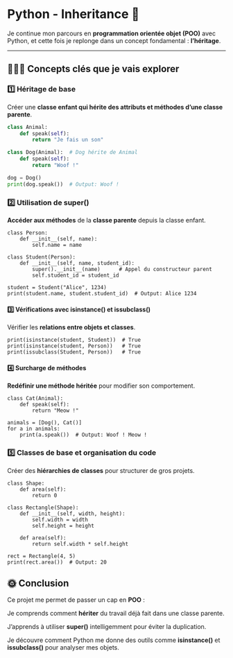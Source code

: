 # Python - Inheritance 🐍

Je continue mon parcours en **programmation orientée objet (POO)** avec Python, et cette fois je replonge dans un concept fondamental : **l’héritage**.  

---

## 👩🏼‍🎓 Concepts clés que je vais explorer

### 1️⃣ Héritage de base
Créer une **classe enfant qui hérite des attributs et méthodes d’une classe parente**.

```python
class Animal:
    def speak(self):
        return "Je fais un son"

class Dog(Animal):  # Dog hérite de Animal
    def speak(self):
        return "Woof !"

dog = Dog()
print(dog.speak())  # Output: Woof !
```

### 2️⃣ Utilisation de super()

**Accéder aux méthodes** de la **classe parente** depuis la classe enfant.

```
class Person:
    def __init__(self, name):
        self.name = name

class Student(Person):
    def __init__(self, name, student_id):
        super().__init__(name)      # Appel du constructeur parent
        self.student_id = student_id

student = Student("Alice", 1234)
print(student.name, student.student_id)  # Output: Alice 1234
```

#### 3️⃣ Vérifications avec isinstance() et issubclass()

Vérifier les **relations entre objets et classes**.
```
print(isinstance(student, Student))  # True
print(isinstance(student, Person))   # True
print(issubclass(Student, Person))   # True
```
#### 4️⃣ Surcharge de méthodes

**Redéfinir une méthode héritée** pour modifier son comportement.
```
class Cat(Animal):
    def speak(self):
        return "Meow !"

animals = [Dog(), Cat()]
for a in animals:
    print(a.speak())  # Output: Woof ! Meow !
```
### 5️⃣ Classes de base et organisation du code

Créer des **hiérarchies de classes** pour structurer de gros projets.
```
class Shape:
    def area(self):
        return 0

class Rectangle(Shape):
    def __init__(self, width, height):
        self.width = width
        self.height = height

    def area(self):
        return self.width * self.height

rect = Rectangle(4, 5)
print(rect.area())  # Output: 20
```
## 🌞 Conclusion

Ce projet me permet de passer un cap en **POO** :

Je comprends comment **hériter** du travail déjà fait dans une classe parente.

J’apprends à utiliser **super()** intelligemment pour éviter la duplication.

Je découvre comment Python me donne des outils comme **isinstance()** et **issubclass()** pour analyser mes objets.
